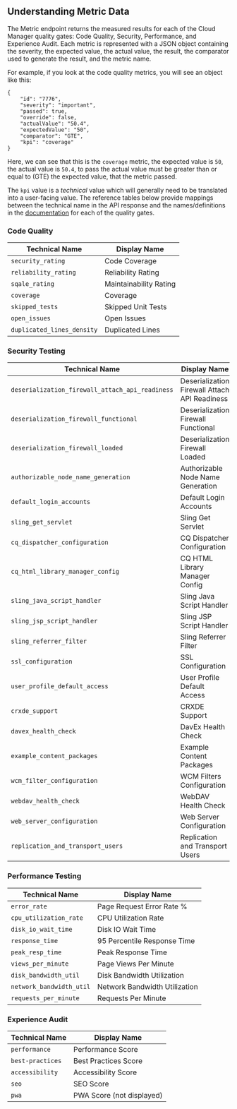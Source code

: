 ## Understanding Metric Data

The Metric endpoint returns the measured results for each of the Cloud Manager quality gates: Code Quality, Security, Performance, and Experience Audit. Each metric is represented with a JSON object containing the severity, the expected value, the actual value, the result, the comparator used to generate the result, and the metric name.

For example, if you look at the code quality metrics, you will see an object like this:

```
{
    "id": "7776",
    "severity": "important",
    "passed": true,
    "override": false,
    "actualValue": "50.4",
    "expectedValue": "50",
    "comparator": "GTE",
    "kpi": "coverage"
}
```

Here, we can see that this is the `coverage` metric, the expected value is `50`, the actual value is `50.4`, to pass the actual value must be greater than or equal to (GTE) the expected value, that the metric passed.

The `kpi` value is a _technical_ value which will generally need to be translated into a user-facing value. The reference tables below provide mappings between the technical name in the API response and the names/definitions in the [documentation](https://www.adobe.com/go/aem_cloud_mgr_testresults_en) for each of the quality gates.

### Code Quality

| Technical Name             | Display Name           |
|----------------------------|------------------------|
| `security_rating`          | Code Coverage          |
| `reliability_rating`       | Reliability Rating     |
| `sqale_rating`             | Maintainability Rating |
| `coverage`                 | Coverage               |
| `skipped_tests`            | Skipped Unit Tests     |
| `open_issues`              | Open Issues            |
| `duplicated_lines_density` | Duplicated Lines       |

### Security Testing

| Technical Name                                  | Display Name                                  |
|-------------------------------------------------|-----------------------------------------------|
| `deserialization_firewall_attach_api_readiness` | Deserialization Firewall Attach API Readiness |
| `deserialization_firewall_functional`           | Deserialization Firewall Functional           |
| `deserialization_firewall_loaded`               | Deserialization Firewall Loaded               |
| `authorizable_node_name_generation`             | Authorizable Node Name Generation             |
| `default_login_accounts`                        | Default Login Accounts                        |
| `sling_get_servlet`                             | Sling Get Servlet                             |
| `cq_dispatcher_configuration`                   | CQ Dispatcher Configuration                   |
| `cq_html_library_manager_config`                | CQ HTML Library Manager Config                |
| `sling_java_script_handler`                     | Sling Java Script Handler                     |
| `sling_jsp_script_handler`                      | Sling JSP Script Handler                      |
| `sling_referrer_filter`                         | Sling Referrer Filter                         |
| `ssl_configuration`                             | SSL Configuration                             |
| `user_profile_default_access`                   | User Profile Default Access                   |
| `crxde_support`                                 | CRXDE Support                                 |
| `davex_health_check`                            | DavEx Health Check                            |
| `example_content_packages`                      | Example Content Packages                      |
| `wcm_filter_configuration`                      | WCM Filters Configuration                     |
| `webdav_health_check`                           | WebDAV Health Check                           |
| `web_server_configuration`                      | Web Server Configuration                      |
| `replication_and_transport_users`               | Replication and Transport Users               |

### Performance Testing

| Technical Name             | Display Name                                  |
|----------------------------|-----------------------------------------------|
| `error_rate`               | Page Request Error Rate %                     |
| `cpu_utilization_rate`     | CPU Utilization Rate                          |
| `disk_io_wait_time`        | Disk IO Wait Time                             |
| `response_time`            | 95 Percentile Response Time                   |
| `peak_resp_time`           | Peak Response Time                            |
| `views_per_minute`         | Page Views Per Minute                         |
| `disk_bandwidth_util`      | Disk Bandwidth Utilization                    |
| `network_bandwidth_util`   | Network Bandwidth Utilization                 |
| `requests_per_minute`      | Requests Per Minute                           |

### Experience Audit

| Technical Name             | Display Name                                  |
|----------------------------|-----------------------------------------------|
| `performance`              | Performance Score                             |
| `best-practices`           | Best Practices Score                          |
| `accessibility`            | Accessibility Score                           |
| `seo`                      | SEO Score                                     |
| `pwa`                      | PWA Score (not displayed)                     |
